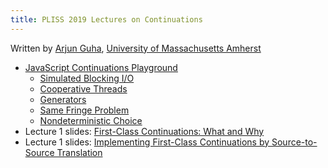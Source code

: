 ```yaml
---
title: PLISS 2019 Lectures on Continuations
---
```


Written by [Arjun Guha](https://people.cs.umass.edu/~arjun/),
[University of Massachusetts Amherst](https://www.cics.umass.edu)

- [JavaScript Continuations Playground](./playground)
  - [Simulated Blocking I/O](./playground/index.html#../examples/liftoff_sleep.js)
  - [Cooperative Threads](./playground/index.html#../examples/cooperative_threads.js)
  - [Generators](./playground/index.html#../examples/number_generator.js)
  - [Same Fringe Problem](./playground/index.html#../examples/same_fringe.js)
  - [Nondeterministic Choice](./playground/index.html#../examples/choice.js)
- Lecture 1 slides: [First-Class Continuations: What and Why](./lecture1.pdf)
- Lecture 1 slides: [Implementing First-Class Continuations by Source-to-Source Translation](./lecture2.pdf)

